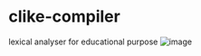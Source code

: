 # clike-compiler
lexical analyser for educational purpose
![image](https://user-images.githubusercontent.com/55153680/176019991-ddbb27ef-3c26-4590-b1c4-1519f0b5f0d6.png)
